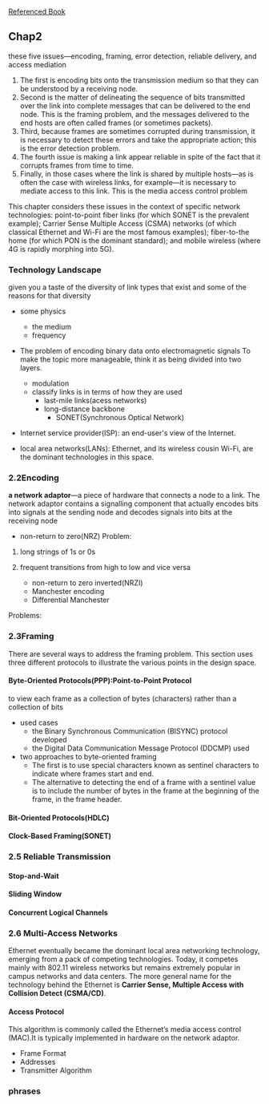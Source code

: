 [Referenced Book](https://book.systemsapproach.org/direct/problem.html)

## Chap2
these five issues—encoding, framing, error detection, reliable delivery, and access mediation

1. The first is encoding bits onto the transmission medium so that they can be understood by a receiving node. 
2. Second is the matter of delineating the sequence of bits transmitted over the link into complete messages that can be delivered to the end node. This is the framing problem, and the messages delivered to the end hosts are often called frames (or sometimes packets). 
3. Third, because frames are sometimes corrupted during transmission, it is necessary to detect these errors and take the appropriate action; this is the error detection problem. 
4. The fourth issue is making a link appear reliable in spite of the fact that it corrupts frames from time to time. 
5. Finally, in those cases where the link is shared by multiple hosts—as is often the case with wireless links, for example—it is necessary to mediate access to this link. This is the media access control problem

This chapter considers these issues in the context of specific network technologies: point-to-point fiber links (for which SONET is the prevalent example); Carrier Sense Multiple Access (CSMA) networks (of which classical Ethernet and Wi-Fi are the most famous examples); fiber-to-the home (for which PON is the dominant standard); and mobile wireless (where 4G is rapidly morphing into 5G).

### Technology Landscape
given you a taste of the diversity of link types that exist and some of the reasons for that diversity

* some physics
  * the medium
  * frequency
* The problem of encoding binary data onto electromagnetic signals
To make the topic more manageable, think it as being divided into two layers.
  * modulation
  * classify links is in terms of how they are used
    * last-mile links(acess networks)
    * long-distance backbone 
      * SONET(Synchronous Optical Network)

* Internet service provider(ISP): an end-user's view of the Internet.
* local area networks(LANs): Ethernet, and its wireless cousin Wi-Fi, are the dominant technologies in this space.

### 2.2Encoding
 **a network adaptor**—a piece of hardware that connects a node to a link. The network adaptor contains a signalling component that actually encodes bits into signals at the sending node and decodes signals into bits at the receiving node

* non-return to zero(NRZ)
Problem: 
1. long strings of 1s or 0s
2. frequent transitions from high to low and vice versa

   * non-return to zero inverted(NRZI)
   * Manchester encoding
   * Differential Manchester

Problems:

### 2.3Framing 
There are several ways to address the framing problem. This section uses three different protocols to illustrate the various points in the design space. 
#### Byte-Oriented Protocols(PPP):Point-to-Point Protocol
to view each frame as a collection of bytes (characters) rather than a collection of bits
* used cases
  *  the Binary Synchronous Communication (BISYNC) protocol developed
  *  the Digital Data Communication Message Protocol (DDCMP) used
* two approaches to byte-oriented framing
  * The first is to use special characters known as sentinel characters to indicate where frames start and end. 
  * The alternative to detecting the end of a frame with a sentinel value is to include the number of bytes in the frame at the beginning of the frame, in the frame header. 

#### Bit-Oriented Protocols(HDLC)

#### Clock-Based Framing(SONET)

### 2.5 Reliable Transmission
#### Stop-and-Wait
#### Sliding Window
#### Concurrent Logical Channels
### 2.6 Multi-Access Networks
Ethernet eventually became the dominant local area networking technology, emerging from a pack of competing technologies. Today, it competes mainly with 802.11 wireless networks but remains extremely popular in campus networks and data centers. The more general name for the technology behind the Ethernet is **Carrier Sense, Multiple Access with Collision Detect (CSMA/CD)**.

#### Access Protocol 
 This algorithm is commonly called the Ethernet’s media access control (MAC).It is typically implemented in hardware on the network adaptor.  
 * Frame Format
 * Addresses
 * Transmitter Algorithm

### phrases

